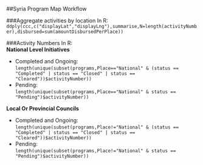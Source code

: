 ##Syria Program Map Workflow

###Aggregate activities by location
In R:
`ddply(ccc,c("displayLat","displayLng"),summarise,N=length(activityNumber),disbursed=sum(amountDisbursedPerPlace))`


###Activity Numbers
In R:  
**National Level Initiatives**
  - Completed and Ongoing:   
  `length(unique(subset(programs,Place=="National" & (status == "Completed" | status == "Closed" | status == "Cleared"))$activityNumber))`
  - Pending:  
  `length(unique(subset(programs,Place=="National" & status == "Pending")$activityNumber))`
  
**Local Or Provincial Councils**
  - Completed and Ongoing:  
  `length(unique(subset(programs,Place!="National" & (status == "Completed" | status == "Closed" | status == "Cleared"))$activityNumber))`
  - Pending:  
  `length(unique(subset(programs,Place!="National" & status == "Pending")$activityNumber))`  
